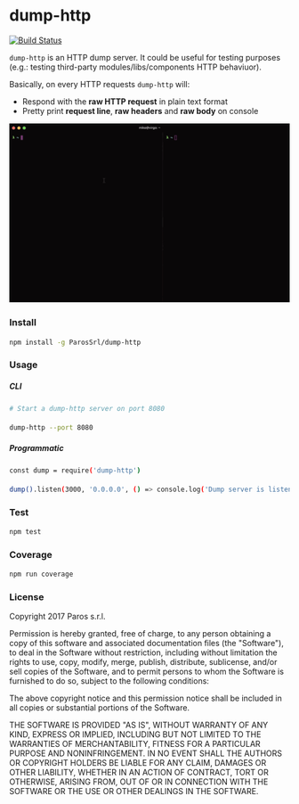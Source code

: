 dump-http
=========

[![Build Status](https://img.shields.io/travis/ParosSrl/dump-http.svg)](https://travis-ci.org/ParosSrl/dump-http)

`dump-http` is an HTTP dump server. It could be useful for testing purposes (e.g.: testing third-party modules/libs/components HTTP behaviuor).

Basically, on every HTTP requests `dump-http` will:

- Respond with the **raw HTTP request** in plain text format
- Pretty print **request line**, **raw headers** and **raw body** on console

<p align="center">
  <img src="docs/demo.gif">
</p>

### Install

```bash
npm install -g ParosSrl/dump-http
```

### Usage

##### CLI

```bash
# Start a dump-http server on port 8080

dump-http --port 8080
```

##### Programmatic

```bash
const dump = require('dump-http')

dump().listen(3000, '0.0.0.0', () => console.log('Dump server is listening in port 0.0.0.0:3000'))
```

### Test

```bash
npm test
```

### Coverage

```bash
npm run coverage
```

### License

Copyright 2017 Paros s.r.l.

Permission is hereby granted, free of charge, to any person obtaining a copy of this software and associated documentation files (the "Software"), to deal in the Software without restriction, including without limitation the rights to use, copy, modify, merge, publish, distribute, sublicense, and/or sell copies of the Software, and to permit persons to whom the Software is furnished to do so, subject to the following conditions:

The above copyright notice and this permission notice shall be included in all copies or substantial portions of the Software.

THE SOFTWARE IS PROVIDED "AS IS", WITHOUT WARRANTY OF ANY KIND, EXPRESS OR IMPLIED, INCLUDING BUT NOT LIMITED TO THE WARRANTIES OF MERCHANTABILITY, FITNESS FOR A PARTICULAR PURPOSE AND NONINFRINGEMENT. IN NO EVENT SHALL THE AUTHORS OR COPYRIGHT HOLDERS BE LIABLE FOR ANY CLAIM, DAMAGES OR OTHER LIABILITY, WHETHER IN AN ACTION OF CONTRACT, TORT OR OTHERWISE, ARISING FROM, OUT OF OR IN CONNECTION WITH THE SOFTWARE OR THE USE OR OTHER DEALINGS IN THE SOFTWARE.
